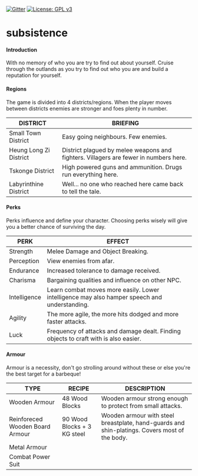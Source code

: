 [![Gitter](https://badges.gitter.im/opnclxi-subsistence/community.svg)](https://gitter.im/opnclxi-subsistence/community?utm_source=badge&utm_medium=badge&utm_campaign=pr-badge)
[![License: GPL v3](https://img.shields.io/badge/License-GPLv3-blue.svg)](https://www.gnu.org/licenses/gpl-3.0)

# subsistence

#### Introduction
With no memory of who you are try to find out about yourself. Cruise through the outlands as you
try to find out who you are and build a reputation for yourself.


#### Regions
The game is divided into 4 districts/regions. When the player moves between districts enemies are stronger and foes plenty in number.

DISTRICT                       |    BRIEFING
-------------------------------|-----------------------------
Small Town District| Easy going neighbours. Few enemies. 
Heung Long Zi District| District plagued by melee weapons and fighters. Villagers are fewer in numbers here.
Tskonge District| High powered guns and ammunition. Drugs run everything here. 
Labyrinthine District| Well... no one who reached here came back to tell the tale.

#### Perks
Perks influence and define your character. Choosing perks wisely will give you a better chance of 
surviving the day.

PERK                           |          EFFECT
------------------------------ | --------------------------------
Strength| Melee Damage and Object Breaking.
Perception| View enemies from afar.
Endurance| Increased tolerance to damage received.
Charisma| Bargaining qualities and influence on other NPC.
Intelligence| Learn combat moves more easily. Lower intelligence may also hamper speech and understanding.
Agility| The more agile, the more hits dodged and more faster attacks.
Luck| Frequency of attacks and damage dealt. Finding objects to craft with is also easier.

#### Armour
Armour is a necessity, don't go strolling around without these or else you're the best target
for a barbeque!

TYPE|RECIPE|DESCRIPTION
------|------|---------
Wooden Armour| 48 Wood Blocks |Wooden armour strong enough to protect from small attacks.
Reinforeced Wooden Board Armour|90 Wood Blocks + 3 KG steel |Wooden armour with steel breastplate, hand-guards and shin-platings. Covers most of the body.
Metal Armour||
Combat Power Suit||
